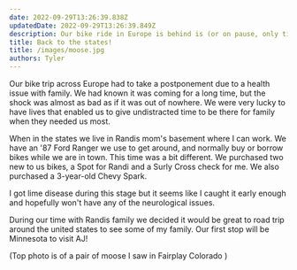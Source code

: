 ```yaml
---
date: 2022-09-29T13:26:39.838Z 
updatedDate: 2022-09-29T13:26:39.849Z
description: Our bike ride in Europe is behind is (or on pause, only time will tell)
title: Back to the states!
title: /images/moose.jpg
authors: Tyler
---
```

Our bike trip across Europe had to take a postponement due to a health issue with family. We had known it was coming for a long time, but the shock was almost as bad as if it was out of nowhere. We were very lucky to have lives that enabled us to give undistracted time to be there for family when they needed us most.

When in the states we live in Randis mom's basement where I can work. We have an '87 Ford Ranger we use to get around, and normally buy or borrow bikes while we are in town. This time was a bit different. We purchased two new to us bikes, a Spot for Randi and a Surly Cross check for me. We also purchased a 3-year-old Chevy Spark. 

I got lime disease during this stage but it seems like I caught it early enough and hopefully won't have any of the neurological issues.

During our time with Randis family we decided it would be great to road trip around the united states to see some of my family. Our first stop will be Minnesota to visit AJ!

(Top photo is of a pair of moose I saw in Fairplay Colorado )